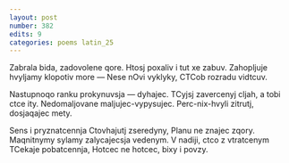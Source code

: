 ```yaml
---
layout: post
number: 382
edits: 9
categories: poems latin_25
---
```


Zabrala bida, zadovolene qore.
Htosj poxaliv i tut xe zabuv.
Zahopljuje hvyljamy klopotiv more —
Nese nOvi vyklyky,
CTCob rozradu vidtcuv.

Nastupnoqo ranku prokynuvsja — dyhajec.
TCyjsj zavercenyj cljah, a tobi ctce ity.
Nedomaljovane maljujec-vypysujec.
Perc-nix-hvyli zitrutj, dosjaqajec mety.

Sens i pryznatcennja 
Ctovhajutj zseredyny,
Planu ne znajec zqory.
Maqnitnymy sylamy zalycajecsja vedenym.
V nadiji, ctco z vtratcenym 
TCekaje pobatcennja,
Hotcec ne hotcec, bixy i povzy.
